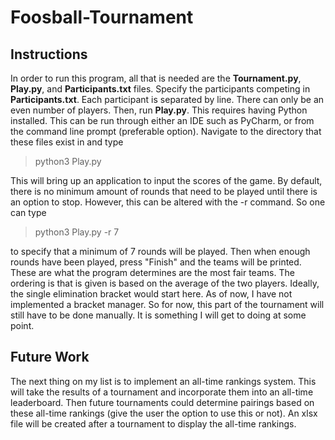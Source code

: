 # Foosball-Tournament

## Instructions

In order to run this program, all that is needed are the **Tournament.py**, **Play.py**, and **Participants.txt** files. Specify the participants competing in **Participants.txt**. Each participant is separated by line. There can only be an even number of players. Then, run **Play.py**. This requires having Python installed. This can be run through either an IDE such as PyCharm, or from the command line prompt (preferable option). Navigate to the directory that these files exist in and type

> python3 Play.py

This will bring up an application to input the scores of the game. By default, there is no minimum amount of rounds that need to be played until there is an option to stop. However, this can be altered with the -r command. So one can type 

> python3 Play.py -r 7

to specify that a minimum of 7 rounds will be played. Then when enough rounds have been played, press "Finish" and the teams will be printed. These are what the program determines are the most fair teams. The ordering is that is given is based on the average of the two players. Ideally, the single elimination bracket would start here. As of now, I have not implemented a bracket manager. So for now, this part of the tournament will still have to be done manually. It is something I will get to doing at some point.

## Future Work

The next thing on my list is to implement an all-time rankings system. This will take the results of a tournament and incorporate them into an all-time leaderboard. Then future tournaments could determine pairings based on these all-time rankings (give the user the option to use this or not). An xlsx file will be created after a tournament to display the all-time rankings.

